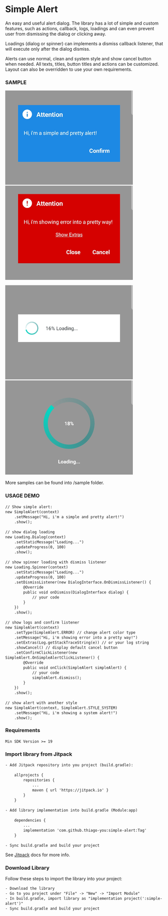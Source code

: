 # Simple Alert
An easy and useful alert dialog. The library has a lot of simple and custom features, such as actions, callback, logs, loadings and can even prevent user from dismissing the dialog or clicking away.

Loadings (dialog or spinner) can implements a dismiss callback listener, that will execute only after the dialog dismiss.

Alerts can use normal, clean and system style and show cancel button when needed. All texts, titles, button titles and actions can be customized. Layout can also be overridden to use your own requirements.

### SAMPLE
![info alert](sample/alert-2.jpg?raw=true "Info Alert") ![error alert](sample/alert-7.jpg?raw=true "Error Alert")

![dialog loading](sample/alert-3.jpg?raw=true "Dialog Loading") ![spinner loading](sample/alert-4.jpg?raw=true "Spinner Loading")

More samples can be found into /sample folder.

### USAGE DEMO
    // Show simple alert:
    new SimpleAlert(context)
        .setMessage("Hi, i'm a simple and pretty alert!")
        .show();

    // show dialog loading
    new Loading.Dialog(context)
        .setStaticMessage("Loading...")
        .updateProgress(0, 100)
        .show();

    // show spinner loading with dismiss listener
    new Loading.Spinner(context)
        .setStaticMessage("Loading...")
        .updateProgress(0, 100)
        .setDismissListener(new DialogInterface.OnDismissListener() {
            @Override
            public void onDismiss(DialogInterface dialog) {
                // your code
            }
        })
        .show();

    // show logs and confirm listener
    new SimpleAlert(context)
        .setType(SimpleAlert.ERROR) // change alert color type
        .setMessage("Hi, i'm showing error into a pretty way!")
        .setExtras(Log.getStackTraceString(e)) // or your log string
        .showCancel() // display default cancel button
        .setConfirmClickListener(new SimpleAlert.OnSimpleAlertClickListener() {
            @Override
            public void onClick(SimpleAlert simpleAlert) {
                // your code
                simpleAlert.dismiss();
            }
        })
        .show();

    // show alert with another style
    new SimpleAlert(context, SimpleAlert.STYLE_SYSTEM)
        .setMessage("Hi, i'm showing a system alert!")
        .show();

### Requirements
    Min SDK Version >= 19

### Import library from Jitpack
    - Add Jitpack repository into you project (build.gradle):

        allprojects {
            repositories {
                ...
                maven { url 'https://jitpack.io' }
            }
        }

    - Add library implementation into build.gradle (Module:app)

        dependencies {
            ...
            implementation 'com.github.thiago-you:simple-alert:Tag'
        }

    - Sync build.gradle and build your project

See [Jitpack](https://jitpack.io/docs/) docs for more info.

### Download Library
Follow these steps to import the library into your project:

    - Download the library
    - Go to you project under "File" -> "New" -> "Import Module"
    - In build.gradle, import library as "implementation project(':simple-alert')"
    - Sync build.gradle and build your project